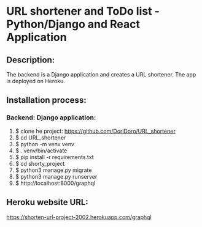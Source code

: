 # URL shortener and ToDo list - Python/Django and React Application


## Description:
The backend is a Django application and creates a URL shortener. The app is deployed on Heroku.


## Installation process:
### Backend: Django application:
1. $ clone he project: https://github.com/DoriDoro/URL_shortener
2. $ cd URL_shortener
3. $ python -m venv venv
4. $ . venv/bin/activate
5. $ pip install -r requirements.txt
6. $ cd shorty_project
7. $ python3 manage.py migrate
8. $ python3 manage.py runserver
9. $ http://localhost:8000/graphql


## Heroku website URL:
https://shorten-url-project-2002.herokuapp.com/graphql

